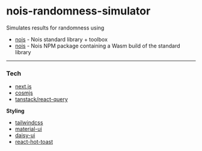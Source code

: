 # nois-randomness-simulator

Simulates results for randomness using

- [nois](https://github.com/noislabs/nois) - Nois standard library + toolbox
- [nois](https://www.npmjs.com/package/nois) - Nois NPM package containing a Wasm build of the standard library 

---

### **Tech**
- [next.js](https://github.com/vercel/next.js)
- [cosmjs](https://github.com/cosmos/cosmjs)
- [tanstack/react-query](https://github.com/TanStack/query)


**Styling**
- [tailwindcss](https://github.com/tailwindlabs/tailwindcss)
- [material-ui](https://github.com/mui/material-ui)
- [daisy-ui](https://github.com/saadeghi/daisyui)
- [react-hot-toast](https://github.com/timolins/react-hot-toast)
